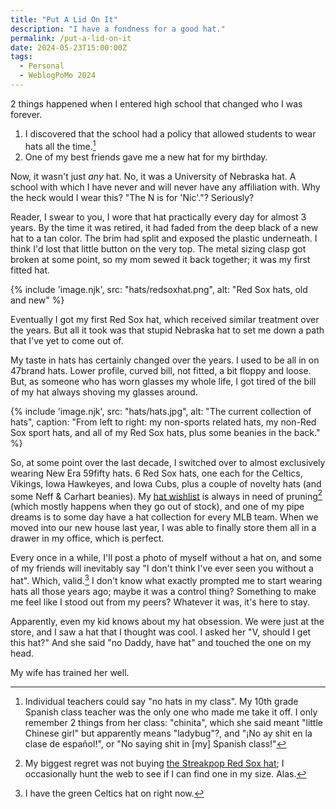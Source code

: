 ```yaml
---
title: "Put A Lid On It"
description: "I have a fondness for a good hat."
permalink: /put-a-lid-on-it
date: 2024-05-23T15:00:00Z
tags: 
  - Personal
  - WeblogPoMo 2024
---
```


2 things happened when I entered high school that changed who I was forever.

1. I discovered that the school had a policy that allowed students to wear hats all the time.[^1]
2. One of my best friends gave me a new hat for my birthday.

[^1]: Individual teachers could say "no hats in my class". My 10th grade Spanish class teacher was the only one who made me take it off. I only remember 2 things from her class: "chinita", which she said meant "little Chinese girl" but apparently means "ladybug"?, and "¡No ay shit en la clase de español!", or "No saying shit in [my] Spanish class!"

Now, it wasn't just *any* hat. No, it was a University of Nebraska hat. A school with which I have never and will never have any affiliation with. Why the heck would I wear this? "The N is for 'Nic'."? Seriously?

Reader, I swear to you, I wore that hat practically every day for almost 3 years. By the time it was retired, it had faded from the deep black of a new hat to a tan color. The brim had split and exposed the plastic underneath. I think I'd lost that little button on the very top. The metal sizing clasp got broken at some point, so my mom sewed it back together; it was my first fitted hat.

{% include 'image.njk',
  src: "hats/redsoxhat.png",
  alt: "Red Sox hats, old and new"
%}

Eventually I got my first Red Sox hat, which received similar treatment over the years. But all it took was that stupid Nebraska hat to set me down a path that I've yet to come out of.

My taste in hats has certainly changed over the years. I used to be all in on 47brand hats. Lower profile, curved bill, not fitted, a bit floppy and loose. But, as someone who has worn glasses my whole life, I got tired of the bill of my hat always shoving my glasses around.

{% include 'image.njk',
  src: "hats/hats.jpg",
  alt: "The current collection of hats",
  caption: "From left to right: my non-sports related hats, my non-Red Sox sport hats, and all of my Red Sox hats, plus some beanies in the back."
%}

So, at some point over the last decade, I switched over to almost exclusively wearing New Era 59fifty hats. 6 Red Sox hats, one each for the Celtics, Vikings, Iowa Hawkeyes, and Iowa Cubs, plus a couple of novelty hats (and some Neff & Carhart beanies). My [hat wishlist](/wishlist#hats) is always in need of pruning[^2] (which mostly happens when they go out of stock), and one of my pipe dreams is to some day have a hat collection for every MLB team. When we moved into our new house last year, I was able to finally store them all in a drawer in my office, which is perfect.

[^2]: My biggest regret was not buying [the Streakpop Red Sox hat](https://www.fittedhats.com/products/new-era-boston-red-sox-streakpop-59fifty-fitted-hat); I occasionally hunt the web to see if I can find one in my size. Alas.

Every once in a while, I'll post a photo of myself without a hat on, and some of my friends will inevitably say "I don't think I've ever seen you without a hat". Which, valid.[^3] I don't know what exactly prompted me to start wearing hats all those years ago; maybe it was a control thing? Something to make me feel like I stood out from my peers? Whatever it was, it's here to stay.

[^3]: I have the green Celtics hat on right now.

Apparently, even my kid knows about my hat obsession. We were just at the store, and I saw a hat that I thought was cool. I asked her "V, should I get this hat?" And she said "no Daddy, have hat" and touched the one on my head.

My wife has trained her well.
